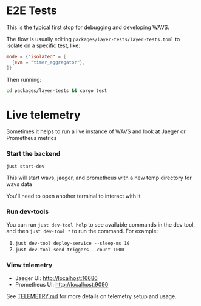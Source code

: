 # E2E Tests

This is the typical first stop for debugging and developing WAVS.

The flow is usually editing `packages/layer-tests/layer-tests.toml` to isolate on a specific test, like:

```toml
mode = {"isolated" = [
  {evm = "timer_aggregator"},
]}
```

Then running:

```bash
cd packages/layer-tests && cargo test
```

# Live telemetry

Sometimes it helps to run a live instance of WAVS and look at Jaeger or Prometheus metrics

### Start the backend

`just start-dev`

This will start wavs, jaeger, and prometheus with a new temp directory for wavs data

You'll need to open another terminal to interact with it

### Run dev-tools

You can run `just dev-tool help` to see available commands in the dev tool, and then `just dev-tool *` to run the command. For example:

1. `just dev-tool deploy-service --sleep-ms 10`
2. `just dev-tool send-triggers --count 1000`

### View telemetry

- Jaeger UI: [http://localhost:16686](http://localhost:16686)
- Prometheus UI: [http://localhost:9090](http://localhost:9090)

See [TELEMETRY.md](TELEMETRY.md) for more details on telemetry setup and usage.
